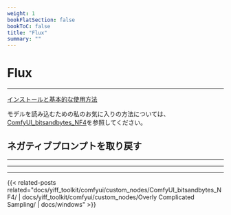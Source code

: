 ```yaml
---
weight: 1
bookFlatSection: false
bookToC: false
title: "Flux"
summary: ""
---
```


<!--markdownlint-disable MD025 MD033 -->

# Flux

---

[インストールと基本的な使用方法](https://comfyanonymous.github.io/ComfyUI_examples/flux/)

モデルを読み込むための私のお気に入りの方法については、[ComfyUI_bitsandbytes_NF4](/docs/yiff_toolkit/comfyui/custom_nodes/ComfyUI_bitsandbytes_NF4/)を参照してください。

## ネガティブプロンプトを取り戻す

---

---

---

{{< related-posts related="docs/yiff_toolkit/comfyui/custom_nodes/ComfyUI_bitsandbytes_NF4/ | docs/yiff_toolkit/comfyui/custom_nodes/Overly Complicated Sampling/ | docs/windows" >}}
